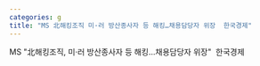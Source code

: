 ```yaml
---
categories: g
title: "MS 北해킹조직 미·러 방산종사자 등 해킹…채용담당자 위장  한국경제"
---
```

MS "北해킹조직, 미·러 방산종사자 등 해킹…채용담당자 위장"&nbsp;&nbsp;한국경제